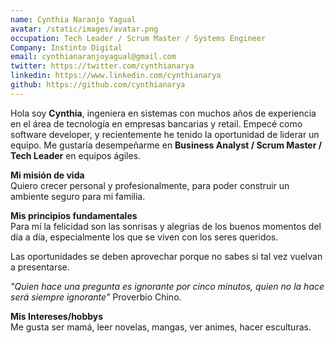 ```yaml
---
name: Cynthia Naranjo Yagual
avatar: /static/images/avatar.png
occupation: Tech Leader / Scrum Master / Systems Engineer 
Company: Instinto Digital
email: cynthianaranjoyagual@gmail.com
twitter: https://twitter.com/cynthianarya
linkedin: https://www.linkedin.com/cynthianarya
github: https://github.com/cynthianarya
---
```


Hola soy **Cynthia**, ingeniera en sistemas con muchos años de experiencia en el área de tecnología en empresas bancarias y retail. Empecé como software developer, y recientemente he tenido la oportunidad de liderar un equipo. Me gustaría desempeñarme en **Business Analyst / Scrum Master / Tech Leader** en equipos ágiles.

**Mi misión de vida**  
Quiero crecer personal y profesionalmente, para poder construir un ambiente seguro para mi familia.

**Mis principios fundamentales**  
Para mí la felicidad son las sonrisas y alegrias de los buenos momentos del día a día, especialmente los que se viven con los seres queridos.

Las oportunidades se deben aprovechar porque no sabes si tal vez vuelvan a presentarse.

*"Quien hace una pregunta es ignorante por cinco minutos, quien no la hace será siempre ignorante"* Proverbio Chino.

**Mis Intereses/hobbys**  
Me gusta ser mamá, leer novelas, mangas, ver animes, hacer esculturas.








